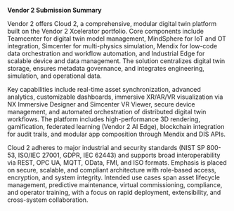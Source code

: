 **Vendor 2 Submission Summary**

Vendor 2 offers Cloud 2, a comprehensive, modular digital twin platform built on the Vendor 2 Xcelerator portfolio. Core components include Teamcenter for digital twin model management, MindSphere for IoT and OT integration, Simcenter for multi-physics simulation, Mendix for low-code data orchestration and workflow automation, and Industrial Edge for scalable device and data management. The solution centralizes digital twin storage, ensures metadata governance, and integrates engineering, simulation, and operational data.

Key capabilities include real-time asset synchronization, advanced analytics, customizable dashboards, immersive XR/AR/VR visualization via NX Immersive Designer and Simcenter VR Viewer, secure device management, and automated orchestration of distributed digital twin workflows. The platform includes high-performance 3D rendering, gamification, federated learning (Vendor 2 AI Edge), blockchain integration for audit trails, and modular app composition through Mendix and DIS APIs.

Cloud 2 adheres to major industrial and security standards (NIST SP 800-53, ISO/IEC 27001, GDPR, IEC 62443) and supports broad interoperability via REST, OPC UA, MQTT, OData, FMI, and ISO formats. Emphasis is placed on secure, scalable, and compliant architecture with role-based access, encryption, and system integrity. Intended use cases span asset lifecycle management, predictive maintenance, virtual commissioning, compliance, and operator training, with a focus on rapid deployment, extensibility, and cross-system collaboration.